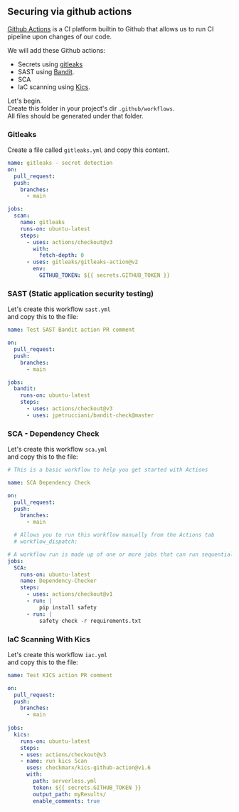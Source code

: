 
## Securing via github actions
[Github Actions](https://github.com/features/actions) is a CI platform builtin to Github that allows us to run CI pipeline upon changes of our code.<br>

We will add these Github actions:
* Secrets using [gitleaks](https://github.com/marketplace/actions/gitleaks)
* SAST using [Bandit](). 
* SCA
* IaC scanning using [Kics](https://github.com/marketplace/actions/kics-github-action).

Let's begin.<br>
Create this folder in your project's dir `.github/workflows`.<br>
All files should be generated under that folder.

### Gitleaks
Create a file called `gitleaks.yml` and copy this content.

```yaml
name: gitleaks - secret detection
on:
  pull_request:
  push:
    branches:
      - main

jobs:
  scan:
    name: gitleaks
    runs-on: ubuntu-latest
    steps:
      - uses: actions/checkout@v3
        with:
          fetch-depth: 0
      - uses: gitleaks/gitleaks-action@v2
        env:
          GITHUB_TOKEN: ${{ secrets.GITHUB_TOKEN }}
```

### SAST (Static application security testing)
Let's create this workflow `sast.yml`<br>
and copy this to the file:

```yaml
name: Test SAST Bandit action PR comment

on:
  pull_request:
  push:
    branches:
      - main

jobs:
  bandit:
    runs-on: ubuntu-latest
    steps:
      - uses: actions/checkout@v3
      - uses: jpetrucciani/bandit-check@master
```

### SCA - Dependency Check
Let's create this workflow `sca.yml`<br>
and copy this to the file:

```yaml
# This is a basic workflow to help you get started with Actions

name: SCA Dependency Check

on:
  pull_request:
  push:
    branches:
      - main

  # Allows you to run this workflow manually from the Actions tab
  # workflow_dispatch:

# A workflow run is made up of one or more jobs that can run sequentially or in parallel
jobs:
  SCA:
    runs-on: ubuntu-latest
    name: Dependency-Checker
    steps:
      - uses: actions/checkout@v1
      - run: |
          pip install safety
      - run: |
          safety check -r requirements.txt
```

### IaC Scanning With Kics
Let's create this workflow `iac.yml`<br>
and copy this to the file:

```yaml
name: Test KICS action PR comment

on:
  pull_request:
  push:
    branches:
      - main
    
jobs:
  kics:
    runs-on: ubuntu-latest
    steps:
    - uses: actions/checkout@v3
    - name: run kics Scan
      uses: checkmarx/kics-github-action@v1.6
      with:
        path: serverless.yml
        token: ${{ secrets.GITHUB_TOKEN }}
        output_path: myResults/
        enable_comments: true
```
